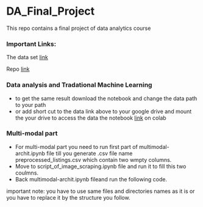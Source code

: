 # DA_Final_Project
This repo contains a final project of data analytics course 

### Important Links:
The data set [link](https://drive.google.com/drive/folders/1arnKu443_QigEaEUVB46cscfzXtIrh8U?usp=drive_link)

Repo [link](https://github.com/HossamAbdelrhman/DA_Final_Project)


### Data analysis and Tradational Machine Learning 
- to get the same result download the notebook and change the data path to your path
- or add short cut to the data link above to your google drive and mount the your drive to access the data the notebook [link](https://colab.research.google.com/drive/1uEY1C7cwOmYqZZzBYfHrV1MVjqmoxw_m?usp=sharing) on colab
  
### Multi-modal part
- For multi-modal part you need to run first part of multimodal-archit.ipynb file till you generate .csv file name preprocessed_listings.csv which contain two wmpty columns.
- Move to script_of_image_scraping.ipynb file and run it to fill this two coulmns.
- Back multimodal-archit.ipynb fileand run the following code.


important note: you have to use same files and directories names as it is or you have to replace it by the structure you follow.